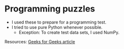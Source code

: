 # Programming puzzles
- I used these to prepare for a programming test.
- I tried to use pure Python whenever possible.
	- Exception: To create test data sets, I used NumPy.



Resources:
[Geeks for Geeks article](https://www.geeksforgeeks.org/must-do-coding-questions-for-companies-like-amazon-microsoft-adobe/)
